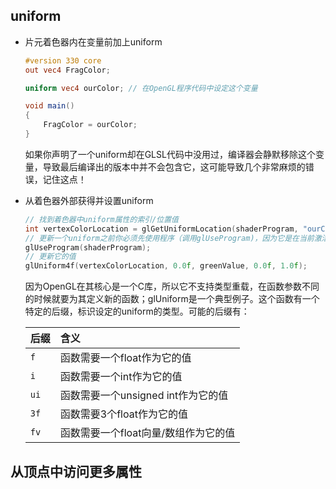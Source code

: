 ## uniform

-   片元着色器内在变量前加上uniform

    ``` glsl
    #version 330 core
    out vec4 FragColor;
    
    uniform vec4 ourColor; // 在OpenGL程序代码中设定这个变量
    
    void main()
    {
        FragColor = ourColor;
    }
    ```

    如果你声明了一个uniform却在GLSL代码中没用过，编译器会静默移除这个变量，导致最后编译出的版本中并不会包含它，这可能导致几个非常麻烦的错误，记住这点！

-   从着色器外部获得并设置uniform

    ``` c
    // 找到着色器中uniform属性的索引/位置值
    int vertexColorLocation = glGetUniformLocation(shaderProgram, "ourColor");
    // 更新一个uniform之前你必须先使用程序（调用glUseProgram)，因为它是在当前激活的着色器程序中设置uniform的，而不是对所有着色器程序对象生效
    glUseProgram(shaderProgram);
    // 更新它的值
    glUniform4f(vertexColorLocation, 0.0f, greenValue, 0.0f, 1.0f);
    ```

    因为OpenGL在其核心是一个C库，所以它不支持类型重载，在函数参数不同的时候就要为其定义新的函数；glUniform是一个典型例子。这个函数有一个特定的后缀，标识设定的uniform的类型。可能的后缀有：

    | 后缀 | 含义                                 |
    | :--- | :----------------------------------- |
    | `f`  | 函数需要一个float作为它的值          |
    | `i`  | 函数需要一个int作为它的值            |
    | `ui` | 函数需要一个unsigned int作为它的值   |
    | `3f` | 函数需要3个float作为它的值           |
    | `fv` | 函数需要一个float向量/数组作为它的值 |

## 从顶点中访问更多属性

